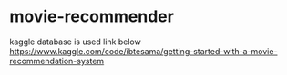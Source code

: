 # movie-recommender
kaggle database is used link below
https://www.kaggle.com/code/ibtesama/getting-started-with-a-movie-recommendation-system

